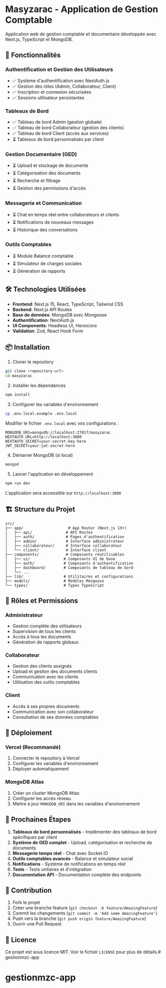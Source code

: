 # Masyzarac - Application de Gestion Comptable

Application web de gestion comptable et documentaire développée avec Next.js, TypeScript et MongoDB.

## 🚀 Fonctionnalités

### Authentification et Gestion des Utilisateurs
- ✅ Système d'authentification avec NextAuth.js
- ✅ Gestion des rôles (Admin, Collaborateur, Client)
- ✅ Inscription et connexion sécurisées
- ✅ Sessions utilisateur persistantes

### Tableaux de Bord
- ✅ Tableau de bord Admin (gestion globale)
- ✅ Tableau de bord Collaborateur (gestion des clients)
- ✅ Tableau de bord Client (accès aux services)
- ⏳ Tableaux de bord personnalisés par client

### Gestion Documentaire (GED)
- ⏳ Upload et stockage de documents
- ⏳ Catégorisation des documents
- ⏳ Recherche et filtrage
- ⏳ Gestion des permissions d'accès

### Messagerie et Communication
- ⏳ Chat en temps réel entre collaborateurs et clients
- ⏳ Notifications de nouveaux messages
- ⏳ Historique des conversations

### Outils Comptables
- ⏳ Module Balance comptable
- ⏳ Simulateur de charges sociales
- ⏳ Génération de rapports

## 🛠️ Technologies Utilisées

- **Frontend**: Next.js 15, React, TypeScript, Tailwind CSS
- **Backend**: Next.js API Routes
- **Base de données**: MongoDB avec Mongoose
- **Authentification**: NextAuth.js
- **UI Components**: Headless UI, Heroicons
- **Validation**: Zod, React Hook Form

## 📦 Installation

1. Cloner le repository
```bash
git clone <repository-url>
cd masyzarac
```

2. Installer les dépendances
```bash
npm install
```

3. Configurer les variables d'environnement
```bash
cp .env.local.example .env.local
```

Modifier le fichier `.env.local` avec vos configurations :
```env
MONGODB_URI=mongodb://localhost:27017/masyzarac
NEXTAUTH_URL=http://localhost:3000
NEXTAUTH_SECRET=your-secret-key-here
JWT_SECRET=your-jwt-secret-here
```

4. Démarrer MongoDB (si local)
```bash
mongod
```

5. Lancer l'application en développement
```bash
npm run dev
```

L'application sera accessible sur `http://localhost:3000`

## 🏗️ Structure du Projet

```
src/
├── app/                    # App Router (Next.js 13+)
│   ├── api/               # API Routes
│   ├── auth/              # Pages d'authentification
│   ├── admin/             # Interface administrateur
│   ├── collaborateur/     # Interface collaborateur
│   └── client/            # Interface client
├── components/            # Composants réutilisables
│   ├── ui/               # Composants UI de base
│   ├── auth/             # Composants d'authentification
│   ├── dashboard/        # Composants de tableau de bord
│   └── ...
├── lib/                  # Utilitaires et configurations
├── models/               # Modèles Mongoose
└── types/                # Types TypeScript
```

## 🔐 Rôles et Permissions

### Administrateur
- Gestion complète des utilisateurs
- Supervision de tous les clients
- Accès à tous les documents
- Génération de rapports globaux

### Collaborateur
- Gestion des clients assignés
- Upload et gestion des documents clients
- Communication avec les clients
- Utilisation des outils comptables

### Client
- Accès à ses propres documents
- Communication avec son collaborateur
- Consultation de ses données comptables

## 🚀 Déploiement

### Vercel (Recommandé)
1. Connecter le repository à Vercel
2. Configurer les variables d'environnement
3. Déployer automatiquement

### MongoDB Atlas
1. Créer un cluster MongoDB Atlas
2. Configurer les accès réseau
3. Mettre à jour `MONGODB_URI` dans les variables d'environnement

## 📝 Prochaines Étapes

1. **Tableaux de bord personnalisés** - Implémenter des tableaux de bord spécifiques par client
2. **Système de GED complet** - Upload, catégorisation et recherche de documents
3. **Messagerie temps réel** - Chat avec Socket.IO
4. **Outils comptables avancés** - Balance et simulateur social
5. **Notifications** - Système de notifications en temps réel
6. **Tests** - Tests unitaires et d'intégration
7. **Documentation API** - Documentation complète des endpoints

## 🤝 Contribution

1. Fork le projet
2. Créer une branche feature (`git checkout -b feature/AmazingFeature`)
3. Commit les changements (`git commit -m 'Add some AmazingFeature'`)
4. Push vers la branche (`git push origin feature/AmazingFeature`)
5. Ouvrir une Pull Request

## 📄 Licence

Ce projet est sous licence MIT. Voir le fichier `LICENSE` pour plus de détails.# gestionmzc-app
# gestionmzc-app
